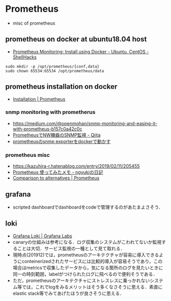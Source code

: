 # Prometheus
- misc of prometheus

## prometheus on docker at ubuntu18.04 host
- [Prometheus Monitoring: Install using Docker - Ubuntu, CentOS - ShellHacks](https://www.shellhacks.com/prometheus-monitoring-install-docker-ubuntu-centos/)
```
sudo mkdir -p /opt/prometheus/{conf,data}
sudo chown 65534:65534 /opt/prometheus/data
```

## prometheus installation on docker
- [Installation | Prometheus](https://prometheus.io/docs/prometheus/latest/installation/)

### snmp monitoring with prometherus
- https://medium.com/@openmohan/snmp-monitoring-and-easing-it-with-prometheus-b157c0a42c0c
- [PrometheusでNW機器のSNMP監視 - Qiita](https://qiita.com/paihu/items/80a95b2eaf3b17a921af)
- [prometheusのsnmp exporterをdockerで動かす](https://hakengineer.xyz/2018/05/16/post-1202/)

### prometheus misc
- https://kazuhira-r.hatenablog.com/entry/2019/02/11/205455
- [Prometheus 使ってみたメモ - ngyukiの日記](https://ngyuki.hatenablog.com/entry/2017/11/14/203554)
- [Comparison to alternatives | Prometheus](https://prometheus.io/docs/introduction/comparison/)

## grafana
- scripted dashboardでdashboardをcodeで管理するのがあたまよさそう．

## loki
- [Grafana Loki | Grafana Labs](https://grafana.com/oss/loki/)
- canaryの仕組みは参考になる．ログ収集のシステムがこわれてないか監視することは大切．サービス監視の一種として見て取れる．
- 現時点(201912)では，prometheusのアーキテクチャが容易に導入できるようにconteinerizedされたサービスには比較的導入が容易そうであり，この場合はmetricsで収集したデータから，気になる箇所のログを見たいときに同一の時刻範囲，labelがつけられたログに飛べるので便利そうである．
- ただ，prometheusのアーキテクチャにストレスレスに乗っかれないシステム等では，これでlogをみるメリットはそう多くなさそうに思える．素直にelastic stack等でみてあげたほうが良さそうに思える．
